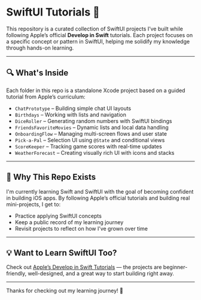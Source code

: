 # SwiftUI Tutorials 📱

This repository is a curated collection of SwiftUI projects I’ve built while following Apple’s official **Develop in Swift** tutorials. Each project focuses on a specific concept or pattern in SwiftUI, helping me solidify my knowledge through hands-on learning.

---

## 🔍 What's Inside

Each folder in this repo is a standalone Xcode project based on a guided tutorial from Apple’s curriculum:

- `ChatPrototype` – Building simple chat UI layouts
- `Birthdays` – Working with lists and navigation
- `DiceRoller` – Generating random numbers with SwiftUI bindings
- `FriendsFavoriteMovies` – Dynamic lists and local data handling
- `OnboardingFlow` – Managing multi-screen flows and user state
- `Pick-a-Pal` – Selection UI using `@State` and conditional views
- `ScoreKeeper` – Tracking game scores with real-time updates
- `WeatherForecast` – Creating visually rich UI with icons and stacks

---

## 🎯 Why This Repo Exists

I'm currently learning Swift and SwiftUI with the goal of becoming confident in building iOS apps. By following Apple’s official tutorials and building real mini-projects, I get to:

- Practice applying SwiftUI concepts
- Keep a public record of my learning journey
- Revisit projects to reflect on how I’ve grown over time

---

## 💡 Want to Learn SwiftUI Too?

Check out [Apple’s Develop in Swift Tutorials](https://developer.apple.com/learn/curriculum/) — the projects are beginner-friendly, well-designed, and a great way to start building right away.

---

Thanks for checking out my learning journey! 🚀
